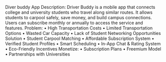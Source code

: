 Diver buddy App Description: 
Driver Buddy is a mobile app that connects college and university students who travel along similar routes. It allows students to carpool safely, save money, and build campus connections. Users can subscribe monthly or annually to access the service and features.
Problem:
•	High Transportation Costs
•	Limited Transportation Options
•	Wasted Car Capacity
•	Lack of Student Networking Opportunities
Solution 
•	Student Carpool Matching
•	Affordable Subscription System
•	Verified Student Profiles
•	Smart Scheduling
•	In-App Chat & Rating System
•	Eco-Friendly Incentives
Monetize:
•	Subscription Plans
•	Freemium Model
•	Partnerships with Universities

